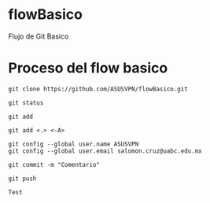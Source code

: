 # flowBasico
Flujo de Git Basico

# Proceso del flow basico
```
git clone https://github.com/ASUSVPN/flowBasico.git
```

```
git status
```

```
git add
```

```
git add <.> <-A>
```

```
git config --global user.name ASUSVPN
git config --global user.email salomon.cruz@uabc.edu.mx
```

```
git commit -m "Comentario"
```

```
git push
```

```
Test
```